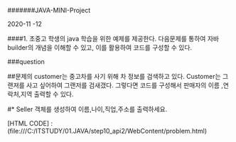 #######JAVA-MINI-Project

2020-11 -12 


####1. 초중고 학생의 java 학습을 위한 예제를 제공한다. 다음문제를 통하여 자바 builder의 개념을 이해할 수 있고, 이를 활용하여 코드를 구성할 수 있다. 

###question 

##문제의 customer는 중고차를 사기 위해 차 정보를 검색하고 있다. Customer는 그랜져를 사고 싶어하여 그랜저를 검새갰다. 그렇다면 코드를 구성해서 판매자의 이름 ,연락처,지역 출력할 수 있다. 

#* Seller 객체를 생성하여 이름,나이,직업,주소를 출력하세요. 

[HTML CODE] : (file:///C:/ITSTUDY/01.JAVA/step10_api2/WebContent/problem.html)
